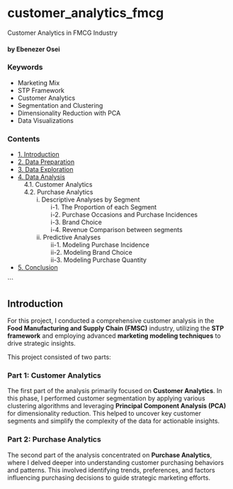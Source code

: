 # customer_analytics_fmcg
Customer Analytics in FMCG Industry 
#### by Ebenezer Osei

### Keywords 

- Marketing Mix 
- STP Framework 
- Customer Analytics
- Segmentation and Clustering
- Dimensionality Reduction with PCA
- Data Visualizations 

### Contents 

<ul>
<li><a href="#Introduction">1. Introduction</a></li> 
<li><a href="#Preparation">2. Data Preparation</a></li>
<li><a href="#Exploration">3. Data Exploration</a></li>
<li><a href="#Analysis">4. Data Analysis</a></li>
&emsp;4.1. Customer Analytics<br>
&emsp;4.2. Purchase Analytics <br>
&emsp;&emsp;&emsp;i. Descriptive Analyses by Segment <br>
&emsp;&emsp;&emsp;&emsp;&emsp; i-1. The Proportion of each Segment <br>
&emsp;&emsp;&emsp;&emsp;&emsp; i-2. Purchase Occasions and Purchase Incidences <br>
&emsp;&emsp;&emsp;&emsp;&emsp; i-3. Brand Choice <br>
&emsp;&emsp;&emsp;&emsp;&emsp; i-4. Revenue Comparison between segments <br>
&emsp;&emsp;&emsp;ii. Predictive Analyses <br>
&emsp;&emsp;&emsp;&emsp;&emsp; ii-1. Modeling Purchase Incidence<br>
&emsp;&emsp;&emsp;&emsp;&emsp; ii-2. Modeling Brand Choice <br>
&emsp;&emsp;&emsp;&emsp;&emsp; ii-3. Modeling Purchase Quantity <br>
<li><a href="#Conclusion">5. Conclusion</a></li>
</ul>
```

## Introduction

For this project, I conducted a comprehensive customer analysis in the **Food Manufacturing and Supply Chain (FMSC)** industry, utilizing the **STP framework** and employing advanced **marketing modeling techniques** to drive strategic insights.

This project consisted of two parts:

### Part 1: Customer Analytics
The first part of the analysis primarily focused on **Customer Analytics**. In this phase, I performed customer segmentation by applying various clustering algorithms and leveraging **Principal Component Analysis (PCA)** for dimensionality reduction. This helped to uncover key customer segments and simplify the complexity of the data for actionable insights.

### Part 2: Purchase Analytics
The second part of the analysis concentrated on **Purchase Analytics**, where I delved deeper into understanding customer purchasing behaviors and patterns. This involved identifying trends, preferences, and factors influencing purchasing decisions to guide strategic marketing efforts.

